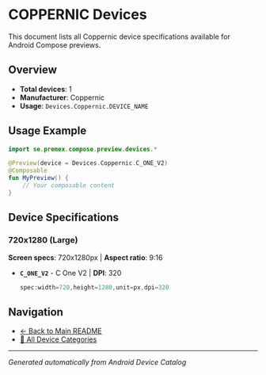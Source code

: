 # COPPERNIC Devices

This document lists all Coppernic device specifications available for Android Compose previews.

## Overview

- **Total devices**: 1
- **Manufacturer**: Coppernic
- **Usage**: `Devices.Coppernic.DEVICE_NAME`

## Usage Example

```kotlin
import se.premex.compose.preview.devices.*

@Preview(device = Devices.Coppernic.C_ONE_V2)
@Composable
fun MyPreview() {
    // Your composable content
}
```

## Device Specifications

### 720x1280 (Large)

**Screen specs**: 720x1280px | **Aspect ratio**: 9:16

- **`C_ONE_V2`** - C One V2 | **DPI**: 320
  ```kotlin
  spec:width=720,height=1280,unit=px,dpi=320
  ```

## Navigation

- [← Back to Main README](../../README.md)
- [📱 All Device Categories](../README.md)

---
*Generated automatically from Android Device Catalog*
